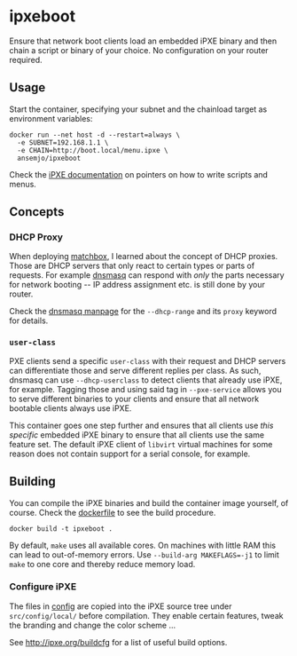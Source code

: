 # ipxeboot

Ensure that network boot clients load an embedded iPXE binary and then chain a script or binary of
your choice. No configuration on your router required.

## Usage

Start the container, specifying your subnet and the chainload target as environment variables:

    docker run --net host -d --restart=always \
      -e SUBNET=192.168.1.1 \
      -e CHAIN=http://boot.local/menu.ipxe \
      ansemjo/ipxeboot

Check the [iPXE documentation](http://ipxe.org/scripting) on pointers on how to write scripts and
menus.

## Concepts

### DHCP Proxy

When deploying [matchbox](https://github.com/coreos/matchbox), I learned about the concept of DHCP
proxies. Those are DHCP servers that only react to certain types or parts of requests. For example
[dnsmasq](http://www.thekelleys.org.uk/dnsmasq/doc.html) can respond with _only_ the parts necessary
for network booting -- IP address assignment etc. is still done by your router.

Check the [dnsmasq manpage](http://www.thekelleys.org.uk/dnsmasq/docs/dnsmasq-man.html) for the
`--dhcp-range` and its `proxy` keyword for details.

### `user-class`

PXE clients send a specific `user-class` with their request and DHCP servers can differentiate those
and serve different replies per class. As such, dnsmasq can use `--dhcp-userclass` to detect clients
that already use iPXE, for example. Tagging those and using said tag in `--pxe-service` allows you
to serve different binaries to your clients and ensure that all network bootable clients always use
iPXE.

This container goes one step further and ensures that all clients use _this specific_ embedded iPXE
binary to ensure that all clients use the same feature set. The default iPXE client of `libvirt`
virtual machines for some reason does not contain support for a serial console, for example.

## Building

You can compile the iPXE binaries and build the container image yourself, of course. Check the
[dockerfile](dockerfile) to see the build procedure.

    docker build -t ipxeboot .

By default, `make` uses all available cores. On machines with little RAM this can lead to
out-of-memory errors. Use `--build-arg MAKEFLAGS=-j1` to limit `make` to one core and thereby reduce
memory load.

### Configure iPXE

The files in [config](config/) are copied into the iPXE source tree under `src/config/local/` before
compilation. They enable certain features, tweak the branding and change the color scheme ...

See http://ipxe.org/buildcfg for a list of useful build options.
